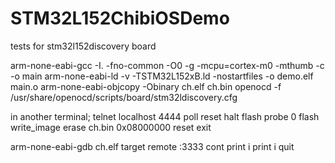STM32L152ChibiOSDemo
====================

tests for stm32l152discovery board

arm-none-eabi-gcc -I. -fno-common -O0 -g -mcpu=cortex-m0 -mthumb -c -o main
arm-none-eabi-ld -v -TSTM32L152xB.ld -nostartfiles -o demo.elf main.o
arm-none-eabi-objcopy -Obinary ch.elf ch.bin
openocd -f /usr/share/openocd/scripts/board/stm32ldiscovery.cfg

in another terminal;
telnet localhost 4444
poll
reset halt
flash probe 0
flash write_image erase ch.bin 0x08000000
reset
exit

arm-none-eabi-gdb ch.elf
target remote :3333
cont
print i
print i
quit
